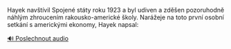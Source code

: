 
Hayek navštívil Spojené státy roku 1923 a byl udiven a zděšen pozoruhodně náhlým zhroucením rakousko-americké školy. Narážeje na toto první osobní setkání s americkými ekonomy, Hayek napsal:

[🔊 Poslechnout audio](/data/7-paragraphs/audio/chapter_178/para_001-Hayek-navtvil-Spojen-stty-roku-1923-a-byl-udiv.mp3)
